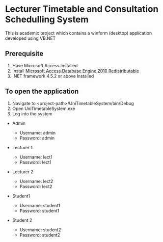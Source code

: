 # Lecturer Timetable and Consultation Schedulling System
This is academic project which contains a winform (desktop) application developed using VB.NET

## Prerequisite
1. Have Microsoft Access Installed
2. Install [Microsoft Access Database Engine 2010 Redistributable](https://www.microsoft.com/en-us/download/details.aspx?id=13255)
3. .NET framework 4.5.2 or above Installed

## To open the application
1. Navigate to \<project-path>/UniTimetableSystem/bin/Debug
2. Open UniTimetableSystem.exe
3. Log into the system
  - Admin
    - Username: admin
    - Password: admin
    
  - Lecturer 1
    - Username: lect1
    - Password: lect1
    
  - Lecturer 2
    - Username: lect2
    - Password: lect2

  - Student1
    - Username: student1
    - Password: student1
    
  - Student 2
    - Username: student2
    - Password: student2
